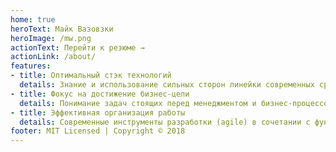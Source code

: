 ```yaml
---
home: true
heroText: Майк Вазовзки
heroImage: /mw.png
actionText: Перейти к резюме →
actionLink: /about/
features:
- title: Оптимальный стэк технологий
  details: Знание и использование сильных сторон линейки современных средств вэб разработки (бэкэнд, фронтэнд) позволяет создавать оптимальную архитектуру приложения и обеспечивает эффективное взаимодействие его компонент, дает возможность строить гибкие и масштабируемые решения.
- title: Фокус на достижение бизнес-цели
  details: Понимание задач стоящих перед менеджментом и бизнес-процессов, способность говорить с пользователем (в т.ч. C-level) на одном языке, позволяют мне определить наиболее приоритетные задачи проекта, сфокусироваться на их решении и добиться результата максимально простыми средствами в сжатые сроки.
- title: Эффективная организация работы
  details: Современные инструменты разработки (agile) в сочетании с фундаментальными принципами управления проектом (постоянный фокус на сроках, бюджете, конечной цели) позволяет организовать работу прозрачным, понятным и управляемым для заказчика образом.
footer: MIT Licensed | Copyright © 2018
---
```

